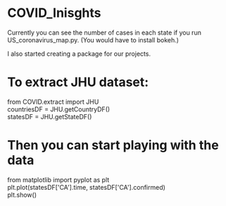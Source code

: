 # COVID_Inisghts
Currently you can see the number of cases in each state if you run US_coronavirus_map.py.
(You would have to install bokeh.) 

I also started creating a package for our projects.<br>

# To extract JHU dataset:
from COVID.extract import JHU <br>
countriesDF = JHU.getCountryDF() <br>
statesDF = JHU.getStateDF() <br>

# Then you can start playing with the data
from matplotlib import pyplot as plt <br>
plt.plot(statesDF['CA'].time, statesDF['CA'].confirmed) <br>
plt.show()<br>

